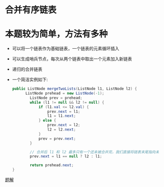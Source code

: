 # 合并有序链表

# 本题较为简单，方法有多种

+ 可以将一个链表作为基础链表，一个链表的元素循环插入

+ 可以生成哨兵节点，每次从两个链表中取出一个元素加入新链表

+ 递归的合并链表

+ 一个简洁实例如下:

  ```java
  public ListNode mergeTwoLists(ListNode l1, ListNode l2) {		
  		ListNode prehead = new ListNode(-1);
          ListNode prev = prehead;
          while (l1 != null && l2 != null) {
              if (l1.val <= l2.val) {
                  prev.next = l1;
                  l1 = l1.next;
              } else {
                  prev.next = l2;
                  l2 = l2.next;
              }
              prev = prev.next;
          }
  
          // 合并后 l1 和 l2 最多只有一个还未被合并完，我们直接将链表末尾指向未合并完的链表即可
          prev.next = l1 == null ? l2 : l1;
  
          return prehead.next;
  }
  ```

  

[题解](https://leetcode-cn.com/problems/merge-two-sorted-lists/solution/he-bing-liang-ge-you-xu-lian-biao-by-leetcode-solu/)